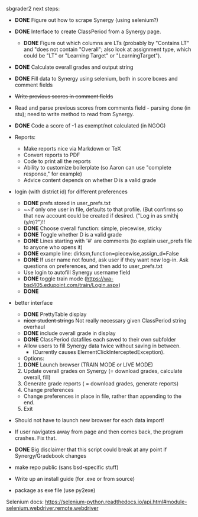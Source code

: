 sbgrader2 next steps:

* **DONE** Figure out how to scrape Synergy (using selenium?)
* **DONE** Interface to create ClassPeriod from a Synergy page.
  * **DONE** Figure out which columns are LTs (probably by "Contains LT" and "does not contain "Overall"; also look at assignment type, which could be "LT" or "Learning Target" or "LearningTarget").
* **DONE** Calculate overall grades and output string
* **DONE** Fill data to Synergy using selenium, both in score boxes and comment fields
* ~~Write previous scores in comment fields~~
* Read and parse previous scores from comments field - parsing done (in stu); need to write method to read from Synergy.
* **DONE** Code a score of -1 as exempt/not calculated (in NGOG)

* Reports:
  * Make reports nice via Markdown or TeX
  * Convert reports to PDF
  * Code to print all the reports
  * Ability to customize boilerplate (so Aaron can use "complete response," for example)
  * Advice content depends on whether D is a valid grade

* login (with district id) for different preferences
  * **DONE** prefs stored in user_prefs.txt
  * ~~if only one user in file, defaults to that profile. (But confirms so that new account could be created if desired. ("Log in as smithj (y/n)?")!!
  * **DONE** Choose overall function: simple, piecewise, sticky
  * **DONE** Toggle whether D is a valid grade
  * **DONE** Lines starting with '#' are comments (to explain user_prefs file to anyone who opens it)
  * **DONE** example line: dirksm,function=piecewise,assign_d=False
  * **DONE** If user name not found, ask user if they want new log-in. Ask questions on preferences, and then add to user_prefs.txt
  * Use login to autofill Synergy username field
  * **DONE** toggle train mode (https://wa-bsd405.edupoint.com/train/Login.aspx)
  * **DONE**

* better interface
  * **DONE** PrettyTable display
  * ~~nicer student strings~~ Not really necessary given ClassPeriod string overhaul
  * **DONE** include overall grade in display
  * **DONE** ClassPeriod datafiles each saved to their own subfolder
  * Allow users to fill Synergy data twice without saving in between.
    * (Currently causes ElementClickInterceptedException).
  * Options:
   1. **DONE** Launch browser (TRAIN MODE or LIVE MODE)
   2. Update overall grades on Synergy (= download grades, calculate overall, fill)
   3. Generate grade reports ( = download grades, generate reports)
   4. Change preferences
     + Change preferences in place in file, rather than appending to the end.
   5. Exit
 * Should not have to launch new browser for each data import!
 * If user navigates away from page and then comes back, the program crashes. Fix that.
 * **DONE** Big disclaimer that this script could break at any point if Synergy/Gradebook changes

* make repo public (sans bsd-specific stuff)

* Write up an install guide (for .exe or from source)
* package as exe file (use py2exe)

Selenium docs:
https://selenium-python.readthedocs.io/api.html#module-selenium.webdriver.remote.webdriver